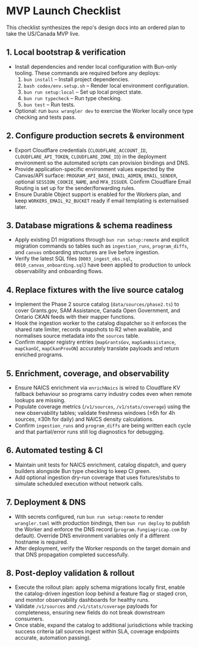 # MVP Launch Checklist

This checklist synthesizes the repo's design docs into an ordered plan to take the US/Canada MVP live.

## 1. Local bootstrap & verification
- Install dependencies and render local configuration with Bun-only tooling. These commands are required before any deploys:
  1. `bun install` – Install project dependencies.
  2. `bash codex/env.setup.sh` – Render local environment configuration.
  3. `bun run setup:local` – Set up local project state.
  4. `bun run typecheck` – Run type checking.
  5. `bun test` – Run tests.
- Optional: run `bunx wrangler dev` to exercise the Worker locally once type checking and tests pass.

## 2. Configure production secrets & environment
- Export Cloudflare credentials (`CLOUDFLARE_ACCOUNT_ID`, `CLOUDFLARE_API_TOKEN`, `CLOUDFLARE_ZONE_ID`) in the deployment environment so the automated scripts can provision bindings and DNS.
- Provide application-specific environment values expected by the Canvas/API surface: `PROGRAM_API_BASE`, `EMAIL_ADMIN`, `EMAIL_SENDER`, optional `SESSION_COOKIE_NAME`, and `MFA_ISSUER`. Confirm Cloudflare Email Routing is set up for the sender/forwarding rules.
- Ensure Durable Object support is enabled for the Workers plan, and keep `WORKERS_EMAIL_R2_BUCKET` ready if email templating is externalised later.

## 3. Database migrations & schema readiness
- Apply existing D1 migrations through `bun run setup:remote` and explicit migration commands so tables such as `ingestion_runs`, `program_diffs`, and `canvas` onboarding structures are live before ingestion.
- Verify the latest SQL files (`0003_ingest_obs.sql`, `0010_canvas_onboarding.sql`) have been applied to production to unlock observability and onboarding flows.

## 4. Replace fixtures with the live source catalog
- Implement the Phase 2 source catalog (`data/sources/phase2.ts`) to cover Grants.gov, SAM Assistance, Canada Open Government, and Ontario CKAN feeds with their mapper functions.
- Hook the ingestion worker to the catalog dispatcher so it enforces the shared rate limiter, records snapshots to R2 when available, and normalises source metadata into the `sources` table.
- Confirm mapper registry entries (`mapGrantsGov`, `mapSamAssistance`, `mapCkanGC`, `mapCkanProvON`) accurately translate payloads and return enriched programs.

## 5. Enrichment, coverage, and observability
- Ensure NAICS enrichment via `enrichNaics` is wired to Cloudflare KV fallback behaviour so programs carry industry codes even when remote lookups are missing.
- Populate coverage metrics (`/v1/sources`, `/v1/stats/coverage`) using the new observability tables; validate freshness windows (≤6h for 4h sources, ≤30h for daily) and NAICS density calculations.
- Confirm `ingestion_runs` and `program_diffs` are being written each cycle and that partial/error runs still log diagnostics for debugging.

## 6. Automated testing & CI
- Maintain unit tests for NAICS enrichment, catalog dispatch, and query builders alongside Bun type checking to keep CI green.
- Add optional ingestion dry-run coverage that uses fixtures/stubs to simulate scheduled execution without network calls.

## 7. Deployment & DNS
- With secrets configured, run `bun run setup:remote` to render `wrangler.toml` with production bindings, then `bun run deploy` to publish the Worker and enforce the DNS record (`program.fungiagricap.com` by default). Override DNS environment variables only if a different hostname is required.
- After deployment, verify the Worker responds on the target domain and that DNS propagation completed successfully.

## 8. Post-deploy validation & rollout
- Execute the rollout plan: apply schema migrations locally first, enable the catalog-driven ingestion loop behind a feature flag or staged cron, and monitor observability dashboards for healthy runs.
- Validate `/v1/sources` and `/v1/stats/coverage` payloads for completeness, ensuring new fields do not break downstream consumers.
- Once stable, expand the catalog to additional jurisdictions while tracking success criteria (all sources ingest within SLA, coverage endpoints accurate, automation passing).

